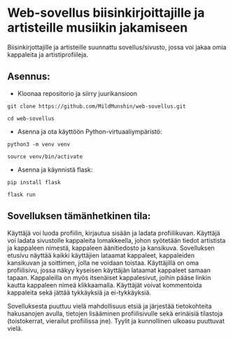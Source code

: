 # Web-sovellus biisinkirjoittajille ja artisteille musiikin jakamiseen

Biisinkirjottajille ja artisteille suunnattu sovellus/sivusto, jossa voi jakaa omia kappaleita ja artistiprofiileja.

## Asennus:

* Kloonaa repositorio ja siirry juurikansioon

```git clone https://github.com/MildMunshin/web-sovellus.git```

```cd web-sovellus```
  
* Asenna ja ota käyttöön Python-virtuaaliympäristö:

```python3 -m venv venv```

```source venv/bin/activate```

* Asenna ja käynnistä flask:

```pip install flask```

```flask run```

## Sovelluksen tämänhetkinen tila: 

Käyttäjä voi luoda profiilin, kirjautua sisään ja ladata profiilikuvan. Käyttäjä voi ladata sivustolle kappaleita lomakkeella, johon syötetään tiedot artistista ja kappaleen nimestä, kappaleen äänitiedosto ja kansikuva. Sovelluksen etusivu näyttää kaikki käyttäjien lataamat kappaleet, kappaleiden kansikuvan ja soittimen, jolla ne voidaan toistaa. Käyttäjillä on oma profiilisivu, jossa näkyy kyseisen käyttäjän lataamat kappaleet samaan tapaan. Kappaleilla on myös itsenäiset kappalesivut, joihin pääse linkin kautta kappaleen nimeä klikkaamalla. Käyttäjät voivat kommentoida kappaleita sekä jättää tykkäyksiä ja ei-tykkäyksiä.

Sovelluksesta puuttuu vielä mahdollisuus etsiä ja järjestää tietokohteita hakusanojen avulla, tietojen lisääminen profiilisivulle sekä erinäisiä tilastoja (toistokerrat, vierailut profiilissa jne). Tyylit ja kunnollinen ulkoasu puuttuvat vielä.
